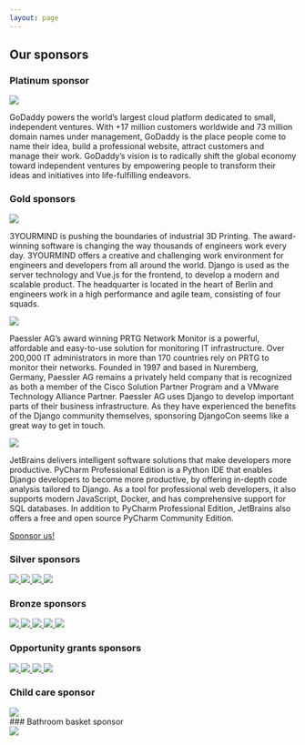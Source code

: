```yaml
---
layout: page
---
```


## Our sponsors
### Platinum sponsor
<div class="sponsorrow">
    <a href="https://godaddy.com" class="sponsorlogo">
        <img src="/assets/img/sponsors/godaddy.png">
    </a>
    <p class="sponsortext">
		GoDaddy powers the world’s largest cloud platform dedicated to small, independent ventures. With +17 million customers worldwide and 73 million domain names under management, GoDaddy is the place people come to name their idea, build a professional website, attract customers and manage their work.
		GoDaddy’s vision is to radically shift the global economy toward independent ventures by empowering people to transform their ideas and initiatives into life-fulfilling endeavors.
    </p>
</div>

### Gold sponsors

<div class="sponsorrow">
    <a href="https://www.3yourmind.com/" class="sponsorlogo">
        <img src="/assets/img/sponsors/3yourmind.svg">
    </a>
    <p class="sponsortext">
        3YOURMIND is pushing the boundaries of industrial 3D Printing. The
        award-winning software is changing the way thousands of engineers work
        every day. 3YOURMIND offers a creative and challenging work environment for
        engineers and developers from all around the world. Django is used as the
        server technology and Vue.js for the frontend, to develop a modern and
        scalable product. The headquarter is located in the heart of Berlin and
        engineers work in a high performance and agile team, consisting of four
        squads.
    </p>
</div>
<div class="sponsorrow">
    <a href="https://www.paessler.com/" class="sponsorlogo">
        <img src="/assets/img/sponsors/paessler.svg">
    </a>
    <p class="sponsortext">
        Paessler AG’s award winning PRTG Network Monitor is a powerful, affordable and easy-to-use solution for
        monitoring IT infrastructure. Over 200,000 IT administrators in more than 170 countries rely on PRTG to monitor
        their networks.  Founded in 1997 and based in Nuremberg, Germany, Paessler AG remains a privately held company
        that is recognized as both a member of the Cisco Solution Partner Program and a VMware Technology Alliance
        Partner. Paessler AG uses Django to develop important parts of their business infrastructure. As they have
        experienced the benefits of the Django community themselves, sponsoring DjangoCon seems like a great way to get
        in touch.
    </p>
</div>
<div class="sponsorrow">
    <a href="https://www.jetbrains.com/" class="sponsorlogo">
        <img src="/assets/img/sponsors/jetbrains.svg">
    </a>
    <p class="sponsortext">
        JetBrains delivers intelligent software solutions that make developers more productive. PyCharm Professional
        Edition is a Python IDE that enables Django developers to become more productive, by offering in-depth code
        analysis tailored to Django. As a tool for professional web developers, it also supports modern JavaScript,
        Docker, and has comprehensive support for SQL databases. In addition to PyCharm Professional Edition, JetBrains
        also offers a free and open source PyCharm Community Edition.
    </p>
</div>

<div class="information-buttons">
  <a class="information" href="/sponsoring/">
    Sponsor us!
  </a>
</div>

### Silver sponsors

<div class="sponsorrow multisponsor">
    <a href="https://ambient-innovation.com" class="sponsorlogo">
        <img src="/assets/img/sponsors/ai.svg">
    </a>
    <a href="http://maykinmedia.nl/" class="sponsorlogo">
        <img src="/assets/img/sponsors/maykin_media.svg">
    </a>
    <a href="http://prounix.de/" class="sponsorlogo">
        <img src="/assets/img/sponsors/prounix.svg">
    </a>
    <a href="https://www.django-verein.de" class="sponsorlogo">
        <img src="/assets/img/sponsors/ddv.svg">
    </a>
</div>

### Bronze sponsors

<div class="sponsorrow multisponsor">
    <a href="https://www.jambonsw.com/" class="sponsorlogo">
        <img src="/assets/img/sponsors/jambon.png">
    </a>
    <a href="http://www.python-academy.com/" class="sponsorlogo">
      <img src="/assets/img/sponsors/pya.svg">
    </a>
    <a href="https://travis-ci.org/?utm_source=DjangoconEurope2018" class="sponsorlogo">
      <img src="/assets/img/sponsors/travis.svg">
    </a>
    <a href="https://pretix.eu" class="sponsorlogo">
      <img src="/assets/img/sponsors/pretix.svg">
    </a>
    <a href="https://lincolnloop.com" class="sponsorlogo">
      <img src="/assets/img/sponsors/lincolnloop.svg">
    </a>
</div>

### Opportunity grants sponsors

<div class="sponsorrow multisponsor">
    <a href="https://www.djangoproject.com/foundation/" class="sponsorlogo">
        <img src="/assets/img/sponsors/dsf.svg">
    </a>
    <a href="https://www.python.org/psf/" class="sponsorlogo">
        <img src="/assets/img/sponsors/psf.svg">
    </a>
    <a href="https://python-verband.org" class="sponsorlogo">
        <img src="/assets/img/sponsors/pysv.svg">
    </a>
    <a href="https://www.europython-society.org" class="sponsorlogo">
        <img src="/assets/img/sponsors/eps.svg">
    </a>
</div>

### Child care sponsor

<div class="sponsorrow multisponsor">
    <a href="https://www.89grad.ch/" class="sponsorlogo">
        <img src="/assets/img/sponsors/89grad.svg">
    </a>
</div>
### Bathroom basket sponsor
<div class="sponsorrow multisponsor">
    <a href="https://ax-semantics.com/" class="sponsorlogo">
        <img src="/assets/img/sponsors/axsemantics.svg">
    </a>
</div>
